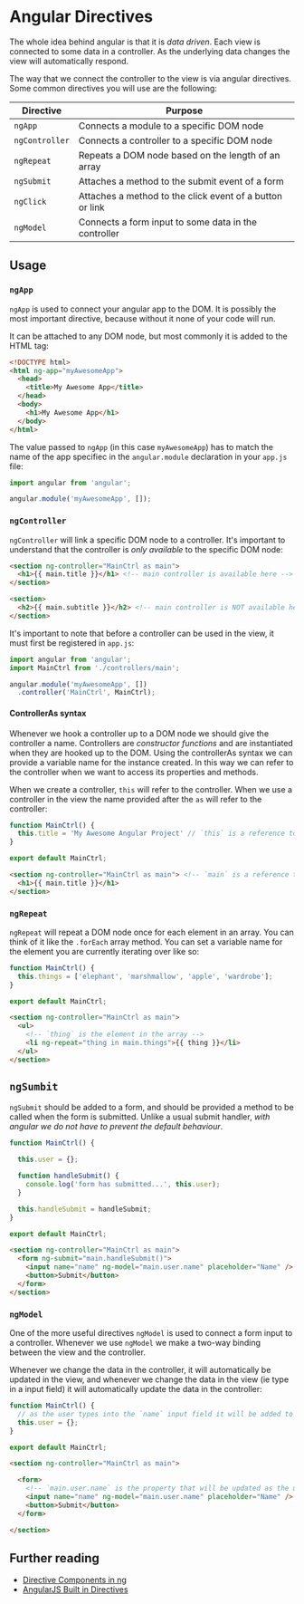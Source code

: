 # Angular Directives

The whole idea behind angular is that it is _data driven_. Each view is connected to some data in a controller. As the underlying data changes the view will automatically respond.

The way that we connect the controller to the view is via angular directives. Some common directives you will use are the following:

| **Directive** | **Purpose** |
|---------------|-------------|
| `ngApp` | Connects a module to a specific DOM node |
| `ngController` | Connects a controller to a specific DOM node |
| `ngRepeat` | Repeats a DOM node based on the length of an array |
| `ngSubmit` | Attaches a method to the submit event of a form |
| `ngClick` | Attaches a method to the click event of a button or link |
| `ngModel` | Connects a form input to some data in the controller |

## Usage

### `ngApp`

`ngApp` is used to connect your angular app to the DOM. It is possibly the most important directive, because without it none of your code will run.

It can be attached to any DOM node, but most commonly it is added to the HTML tag:

```html
<!DOCTYPE html>
<html ng-app="myAwesomeApp">
  <head>
    <title>My Awesome App</title>
  </head>
  <body>
    <h1>My Awesome App</h1>
  </body>
</html>
```

The value passed to `ngApp` (in this case `myAwesomeApp`) has to match the name of the app specifiec in the `angular.module` declaration in your `app.js` file:

```js
import angular from 'angular';

angular.module('myAwesomeApp', []);
```

### `ngController`

`ngController` will link a specific DOM node to a controller. It's important to understand that the controller is _only available_ to the specific DOM node:

```html
<section ng-controller="MainCtrl as main">
  <h1>{{ main.title }}</h1> <!-- main controller is available here -->
</section>

<section>
  <h2>{{ main.subtitle }}</h2> <!-- main controller is NOT available here -->
</section>
```

It's important to note that before a controller can be used in the view, it must first be registered in `app.js`:

```js
import angular from 'angular';
import MainCtrl from './controllers/main';

angular.module('myAwesomeApp', [])
  .controller('MainCtrl', MainCtrl);
```

#### ControllerAs syntax

Whenever we hook a controller up to a DOM node we should give the controller a name. Controllers are _constructor functions_ and are instantiated when they are hooked up to the DOM. Using the controllerAs syntax we can provide a variable name for the instance created. In this way we can refer to the controller when we want to access its properties and methods.

When we create a controller, `this` will refer to the controller. When we use a controller in the view the name provided after the `as` will refer to the controller:

```js
function MainCtrl() {
  this.title = 'My Awesome Angular Project' // `this` is a reference to the controller
}

export default MainCtrl;
```

```html
<section ng-controller="MainCtrl as main"> <!-- `main` is a reference to the controller -->
  <h1>{{ main.title }}</h1>
</section>
```

### `ngRepeat`

`ngRepeat` will repeat a DOM node once for each element in an array. You can think of it like the `.forEach` array method. You can set a variable name for the element you are currently iterating over like so:

```js
function MainCtrl() {
  this.things = ['elephant', 'marshmallow', 'apple', 'wardrobe'];
}

export default MainCtrl;
```

```html
<section ng-controller="MainCtrl as main">
  <ul>
    <!-- `thing` is the element in the array -->
    <li ng-repeat="thing in main.things">{{ thing }}</li>
  </ul>
</section>
```

## `ngSumbit`

`ngSubmit` should be added to a form, and should be provided a method to be called when the form is submitted. Unlike a usual submit handler, _with angular we do not have to prevent the default behaviour_.

```js
function MainCtrl() {

  this.user = {};

  function handleSubmit() {
    console.log('form has submitted...', this.user);
  }

  this.handleSubmit = handleSubmit;
}

export default MainCtrl;
```

```html
<section ng-controller="MainCtrl as main">
  <form ng-submit="main.handleSubmit()">
    <input name="name" ng-model="main.user.name" placeholder="Name" />
    <button>Submit</button>
  </form>
</section>
```

### `ngModel`

One of the more useful directives `ngModel` is used to connect a form input to a controller. Whenever we use `ngModel` we make a two-way binding between the view and the controller.

Whenever we change the data in the controller, it will automatically be updated in the view, and whenever we change the data in the view (ie type in a input field) it will automatically update the data in the controller:

```js
function MainCtrl() {
  // as the user types into the `name` input field it will be added to this object
  this.user = {};
}

export default MainCtrl;
```

```html
<section ng-controller="MainCtrl as main">

  <form>
    <!-- `main.user.name` is the property that will be updated as the user types into this field -->
    <input name="name" ng-model="main.user.name" placeholder="Name" />
    <button>Submit</button>
  </form>

</section>
```

## Further reading

- [Directive Components in ng](https://docs.angularjs.org/api/ng/directive)
- [AngularJS Built in Directives](http://www.techstrikers.com/AngularJS/angularjs-built-in-directives.php)
